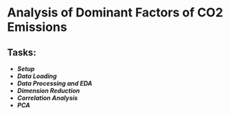 # Analysis of Dominant Factors of CO2 Emissions
## Tasks:
- ***Setup***
- ***Data Loading***
- ***Data Processing and EDA***
- ***Dimension Reduction***
- ***Correlation Analysis***
- ***PCA***